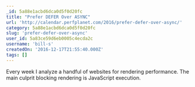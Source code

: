 ```yaml
---
_id: 5a88e1acbd6dca0d5f0d20fc
title: "Prefer DEFER Over ASYNC"
url: 'http://calendar.perfplanet.com/2016/prefer-defer-over-async/'
category: 5a88e1acbd6dca0d5f0d20fc
slug: 'prefer-defer-over-async'
user_id: 5a83ce59d6eb0005c4ecda2c
username: 'bill-s'
createdOn: '2016-12-17T21:55:40.000Z'
tags: []
---
```


Every week I analyze a handful of websites for rendering performance. The main culprit blocking rendering is JavaScript execution.
